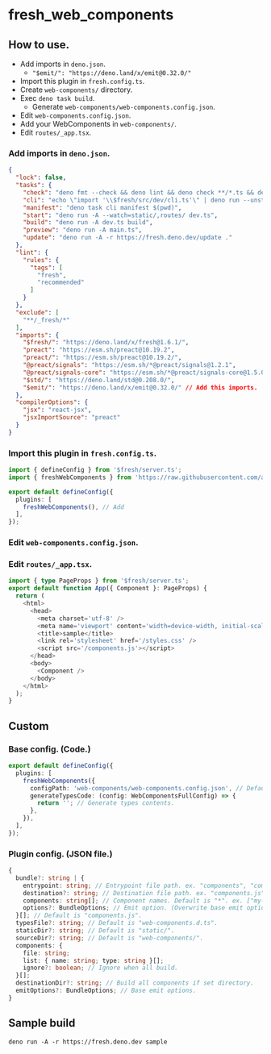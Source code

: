 # fresh_web_components

## How to use.

- Add imports in `deno.json`.
  - `"$emit/": "https://deno.land/x/emit@0.32.0/"`
- Import this plugin in `fresh.config.ts`.
- Create `web-components/` directory.
- Exec `deno task build`.
  - Generate `web-components/web-components.config.json`.
- Edit `web-components.config.json`.
- Add your WebComponents in `web-components/`.
- Edit `routes/_app.tsx`.

### Add imports in `deno.json`.

```json
{
  "lock": false,
  "tasks": {
    "check": "deno fmt --check && deno lint && deno check **/*.ts && deno check **/*.tsx",
    "cli": "echo \"import '\\$fresh/src/dev/cli.ts'\" | deno run --unstable -A -",
    "manifest": "deno task cli manifest $(pwd)",
    "start": "deno run -A --watch=static/,routes/ dev.ts",
    "build": "deno run -A dev.ts build",
    "preview": "deno run -A main.ts",
    "update": "deno run -A -r https://fresh.deno.dev/update ."
  },
  "lint": {
    "rules": {
      "tags": [
        "fresh",
        "recommended"
      ]
    }
  },
  "exclude": [
    "**/_fresh/*"
  ],
  "imports": {
    "$fresh/": "https://deno.land/x/fresh@1.6.1/",
    "preact": "https://esm.sh/preact@10.19.2",
    "preact/": "https://esm.sh/preact@10.19.2/",
    "@preact/signals": "https://esm.sh/*@preact/signals@1.2.1",
    "@preact/signals-core": "https://esm.sh/*@preact/signals-core@1.5.0",
    "$std/": "https://deno.land/std@0.208.0/",
    "$emit/": "https://deno.land/x/emit@0.32.0/" // Add this imports.
  },
  "compilerOptions": {
    "jsx": "react-jsx",
    "jsxImportSource": "preact"
  }
}
```

### Import this plugin in `fresh.config.ts`.

```ts
import { defineConfig } from '$fresh/server.ts';
import { freshWebComponents } from 'https://raw.githubusercontent.com/azulamb/fresh_web_components/main/plugin.ts'; // Add

export default defineConfig({
  plugins: [
    freshWebComponents(), // Add
  ],
});
```

### Edit `web-components.config.json`.

### Edit `routes/_app.tsx`.

```ts
import { type PageProps } from '$fresh/server.ts';
export default function App({ Component }: PageProps) {
  return (
    <html>
      <head>
        <meta charset='utf-8' />
        <meta name='viewport' content='width=device-width, initial-scale=1.0' />
        <title>sample</title>
        <link rel='stylesheet' href='/styles.css' />
        <script src='/components.js'></script>
      </head>
      <body>
        <Component />
      </body>
    </html>
  );
}
```

## Custom

### Base config. (Code.)

```ts
export default defineConfig({
  plugins: [
    freshWebComponents({
      configPath: 'web-components/web-components.config.json', // Default load config path.
      generateTypesCode: (config: WebComponentsFullConfig) => {
        return ''; // Generate types contents.
      },
    }),
  ],
});
```

### Plugin config. (JSON file.)

```ts
{
  bundle?: string | {
    entrypoint: string; // Entrypoint file path. ex. "components", "components.gen.ts".
    destination?: string; // Destination file path. ex. "components.js". Default is [entrypoint].gen.ts -> [entrypoint].js
    components: string[]; // Component names. Default is "*". ex. ["my-component"].
    options?: BundleOptions; // Emit option. (Overwrite base emit options.)
  }[]; // Default is "components.js".
  typesFile?: string; // Default is "web-components.d.ts".
  staticDir?: string; // Default is "static/".
  sourceDir?: string; // Default is "web-components/".
  components: {
    file: string;
    list: { name: string; type: string }[];
    ignore?: boolean; // Ignore when all build.
  }[];
  destinationDir?: string; // Build all components if set directory.
  emitOptions?: BundleOptions; // Base emit options.
}
```

## Sample build

```
deno run -A -r https://fresh.deno.dev sample
```
